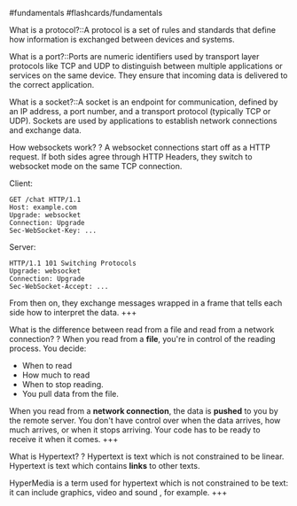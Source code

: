 #fundamentals #flashcards/fundamentals 

What is a protocol?::A protocol is a set of rules and standards that define how information is exchanged between devices and systems.

What is a port?::Ports are numeric identifiers used by transport layer protocols like TCP and UDP to distinguish between multiple applications or services on the same device. They ensure that incoming data is delivered to the correct application.

What is a socket?::A socket is an endpoint for communication, defined by an IP address, a port number, and a transport protocol (typically TCP or UDP). Sockets are used by applications to establish network connections and exchange data.

How websockets work?
?
A websocket connections start off as a HTTP request. If both sides agree through HTTP Headers, they switch to websocket mode on the same TCP connection.

Client:
```
GET /chat HTTP/1.1
Host: example.com
Upgrade: websocket
Connection: Upgrade
Sec-WebSocket-Key: ...
```

Server:
```
HTTP/1.1 101 Switching Protocols
Upgrade: websocket
Connection: Upgrade
Sec-WebSocket-Accept: ...
```

From then on, they exchange messages wrapped in a frame that tells each side how to interpret the data.
+++

What is the difference between read from a file and read from a network connection?
?
When you read from a **file**, you're in control of the reading process. You decide:

- When to read
- How much to read
- When to stop reading.
- You pull data from the file.

When you read from a **network connection**, the data is **pushed** to you by the remote server. You don't have control over when the data arrives, how much arrives, or when it stops arriving. Your code has to be ready to receive it when it comes.
+++

What is Hypertext?
?
Hypertext is text which is not constrained to be linear.
Hypertext is text which contains **links** to other texts. 

HyperMedia is a term used for hypertext which is not constrained to be text: it can include graphics, video and sound , for example.
+++
